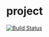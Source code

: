 # project

[![Build Status](https://travis-ci.com/NickLiffen/project.svg?token=nTmoVpHsSx6vLW8egSuy&branch=master)](https://travis-ci.com/NickLiffen/project)
